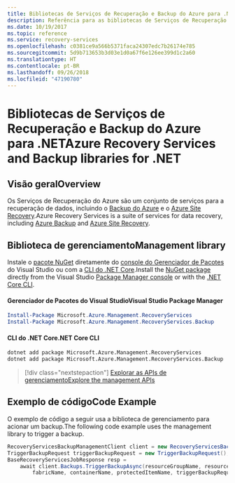 ```yaml
---
title: Bibliotecas de Serviços de Recuperação e Backup do Azure para .NET
description: Referência para as bibliotecas de Serviços de Recuperação e Backup do Azure para .NET
ms.date: 10/19/2017
ms.topic: reference
ms.service: recovery-services
ms.openlocfilehash: c0381ce9a566b5371faca24307edc7b26174e785
ms.sourcegitcommit: 5d9b713653b3d03e1d0a67f6e126ee399d1c2a60
ms.translationtype: HT
ms.contentlocale: pt-BR
ms.lasthandoff: 09/26/2018
ms.locfileid: "47190780"
---
```

# <a name="azure-recovery-services-and-backup-libraries-for-net"></a><span data-ttu-id="bc426-103">Bibliotecas de Serviços de Recuperação e Backup do Azure para .NET</span><span class="sxs-lookup"><span data-stu-id="bc426-103">Azure Recovery Services and Backup libraries for .NET</span></span>

## <a name="overview"></a><span data-ttu-id="bc426-104">Visão geral</span><span class="sxs-lookup"><span data-stu-id="bc426-104">Overview</span></span>

<span data-ttu-id="bc426-105">Os Serviços de Recuperação do Azure são um conjunto de serviços para a recuperação de dados, incluindo o [Backup do Azure](/azure/backup/) e o [Azure Site Recovery](/azure/site-recovery/).</span><span class="sxs-lookup"><span data-stu-id="bc426-105">Azure Recovery Services is a suite of services for data recovery, including [Azure Backup](/azure/backup/) and [Azure Site Recovery](/azure/site-recovery/).</span></span>

## <a name="management-library"></a><span data-ttu-id="bc426-106">Biblioteca de gerenciamento</span><span class="sxs-lookup"><span data-stu-id="bc426-106">Management library</span></span>

<span data-ttu-id="bc426-107">Instale o [pacote NuGet](https://www.nuget.org/packages/Microsoft.Azure.Management.RecoveryServices) diretamente do [console do Gerenciador de Pacotes][PackageManager] do Visual Studio ou com a [CLI do .NET Core][DotNetCLI].</span><span class="sxs-lookup"><span data-stu-id="bc426-107">Install the [NuGet package](https://www.nuget.org/packages/Microsoft.Azure.Management.RecoveryServices) directly from the Visual Studio [Package Manager console][PackageManager] or with the [.NET Core CLI][DotNetCLI].</span></span>

#### <a name="visual-studio-package-manager"></a><span data-ttu-id="bc426-108">Gerenciador de Pacotes do Visual Studio</span><span class="sxs-lookup"><span data-stu-id="bc426-108">Visual Studio Package Manager</span></span>

```powershell
Install-Package Microsoft.Azure.Management.RecoveryServices
Install-Package Microsoft.Azure.Management.RecoveryServices.Backup
```

#### <a name="net-core-cli"></a><span data-ttu-id="bc426-109">CLI do .NET Core</span><span class="sxs-lookup"><span data-stu-id="bc426-109">.NET Core CLI</span></span>

```bash
dotnet add package Microsoft.Azure.Management.RecoveryServices
dotnet add package Microsoft.Azure.Management.RecoveryServices.Backup
```

> [!div class="nextstepaction"]
> [<span data-ttu-id="bc426-110">Explorar as APIs de gerenciamento</span><span class="sxs-lookup"><span data-stu-id="bc426-110">Explore the management APIs</span></span>](/dotnet/api/overview/azure/recoveryservices/management)


## <a name="code-example"></a><span data-ttu-id="bc426-111">Exemplo de código</span><span class="sxs-lookup"><span data-stu-id="bc426-111">Code Example</span></span>

<span data-ttu-id="bc426-112">O exemplo de código a seguir usa a biblioteca de gerenciamento para acionar um backup.</span><span class="sxs-lookup"><span data-stu-id="bc426-112">The following code example uses the management library to trigger a backup.</span></span>

```csharp
RecoveryServicesBackupManagementClient client = new RecoveryServicesBackupManagementClient(credentials);
TriggerBackupRequest triggerBackupRequest = new TriggerBackupRequest();
BaseRecoveryServicesJobResponse resp =
    await client.Backups.TriggerBackupAsync(resourceGroupName, resourceName, null,
        fabricName, containerName, protectedItemName, triggerBackupRequest);
```

[PackageManager]: https://docs.microsoft.com/nuget/tools/package-manager-console
[DotNetCLI]: https://docs.microsoft.com/dotnet/core/tools/dotnet-add-package

